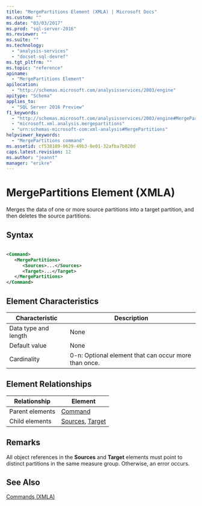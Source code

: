 ```yaml
---
title: "MergePartitions Element (XMLA) | Microsoft Docs"
ms.custom: ""
ms.date: "03/03/2017"
ms.prod: "sql-server-2016"
ms.reviewer: ""
ms.suite: ""
ms.technology: 
  - "analysis-services"
  - "docset-sql-devref"
ms.tgt_pltfrm: ""
ms.topic: "reference"
apiname: 
  - "MergePartitions Element"
apilocation: 
  - "http://schemas.microsoft.com/analysisservices/2003/engine"
apitype: "Schema"
applies_to: 
  - "SQL Server 2016 Preview"
f1_keywords: 
  - "http://schemas.microsoft.com/analysisservices/2003/engine#MergePartitions"
  - "microsoft.xml.analysis.mergepartitions"
  - "urn:schemas-microsoft-com:xml-analysis#MergePartitions"
helpviewer_keywords: 
  - "MergePartitions command"
ms.assetid: cf538189-0629-49b3-8e01-32afba7b020d
caps.latest.revision: 12
ms.author: "jeannt"
manager: "erikre"
---
```

# MergePartitions Element (XMLA)
  Merges the data of one or more source partitions into a target partition, and then deletes the source partitions.  
  
## Syntax  
  
```xml  
  
<Command>  
   <MergePartitions>  
      <Sources>...</Sources>  
      <Target>...</Target>  
   </MergePartitions>  
</Command>  
```  
  
## Element Characteristics  
  
|Characteristic|Description|  
|--------------------|-----------------|  
|Data type and length|None|  
|Default value|None|  
|Cardinality|0-n: Optional element that can occur more than once.|  
  
## Element Relationships  
  
|Relationship|Element|  
|------------------|-------------|  
|Parent elements|[Command](../../../analysis-services/xmla/xml-elements-properties/command-element-xmla.md)|  
|Child elements|[Sources](../../../analysis-services/xmla/xml-elements-properties/sources-element-xmla.md), [Target](../../../analysis-services/xmla/xml-elements-properties/target-element-xmla.md)|  
  
## Remarks  
 All object references in the **Sources** and **Target** elements must point to distinct partitions in the same measure group. Otherwise, an error occurs.  
  
## See Also  
 [Commands &#40;XMLA&#41;](../Topic/Commands%20\(XMLA\).md)  
  
  